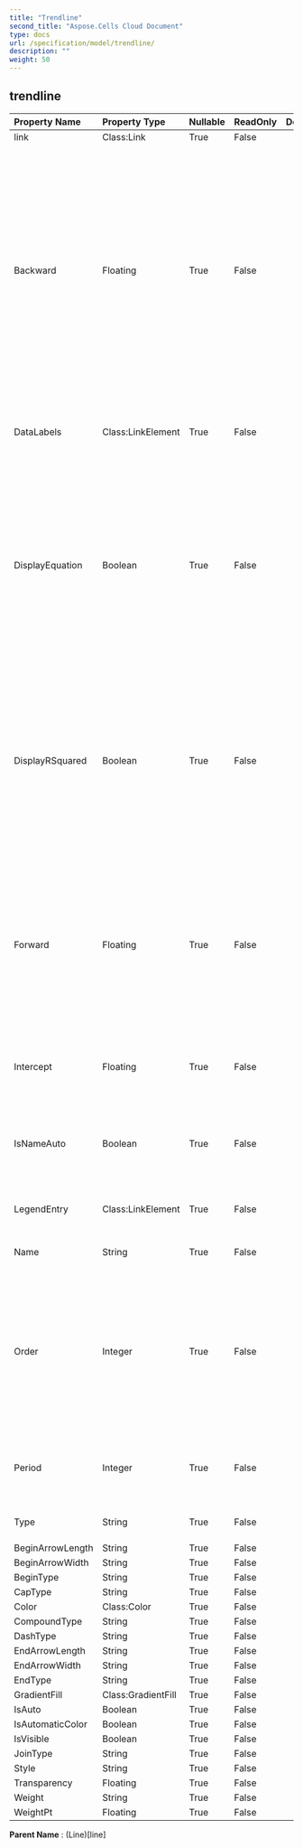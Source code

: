 ```yaml
---
title: "Trendline"
second_title: "Aspose.Cells Cloud Document"
type: docs
url: /specification/model/trendline/
description: ""
weight: 50
---
```


## **trendline**

 

| Property Name | Property Type | Nullable |  ReadOnly | DefaultValue | Description | 
| :- | :- | :- |:- |  :- | :- |
| link | Class:Link | True |  False |  |  |  
| Backward | Floating | True |  False |  | Returns or sets the number of periods (or units on a scatter chart) that the trendline extends backward.                         The number of periods must be greater than or equal to zero.                        If the chart type is column ,the number of periods must be between 0 and 0.5 |  
| DataLabels | Class:LinkElement | True |  False |  | Represents the DataLabels object for the specified series. |  
| DisplayEquation | Boolean | True |  False |  | Represents if the equation for the trendline is displayed on the chart (in the same data label as the R-squared value). Setting this property to True automatically turns on data labels. |  
| DisplayRSquared | Boolean | True |  False |  | Represents if the R-squared value of the trendline is displayed on the chart (in the same data label as the equation). Setting this property to True automatically turns on data labels. |  
| Forward | Floating | True |  False |  | Returns or sets the number of periods (or units on a scatter chart) that the trendline extends forward.                        The number of periods must be greater than or equal to zero. |  
| Intercept | Floating | True |  False |  | Returns or sets the point where the trendline crosses the value axis. |  
| IsNameAuto | Boolean | True |  False |  | Returns if Microsoft Excel automatically determines the name of the trendline. |  
| LegendEntry | Class:LinkElement | True |  False |  | Gets the legend entry according to this trendline |  
| Name | String | True |  False |  | Returns the name of the trendline. |  
| Order | Integer | True |  False |  | Returns or sets the trendline order (an integer greater than 1) when the trendline type is Polynomial.                         The order must be between 2 and 6. |  
| Period | Integer | True |  False |  | Returns or sets the period for the moving-average trendline. |  
| Type | String | True |  False |  | Returns the trendline type. |  
| BeginArrowLength | String | True |  False |  |  |  
| BeginArrowWidth | String | True |  False |  |  |  
| BeginType | String | True |  False |  |  |  
| CapType | String | True |  False |  |  |  
| Color | Class:Color | True |  False |  |  |  
| CompoundType | String | True |  False |  |  |  
| DashType | String | True |  False |  |  |  
| EndArrowLength | String | True |  False |  |  |  
| EndArrowWidth | String | True |  False |  |  |  
| EndType | String | True |  False |  |  |  
| GradientFill | Class:GradientFill | True |  False |  |  |  
| IsAuto | Boolean | True |  False |  |  |  
| IsAutomaticColor | Boolean | True |  False |  |  |  
| IsVisible | Boolean | True |  False |  |  |  
| JoinType | String | True |  False |  |  |  
| Style | String | True |  False |  |  |  
| Transparency | Floating | True |  False |  |  |  
| Weight | String | True |  False |  |  |  
| WeightPt | Floating | True |  False |  |  |  

**Parent Name** : (Line)[line]

